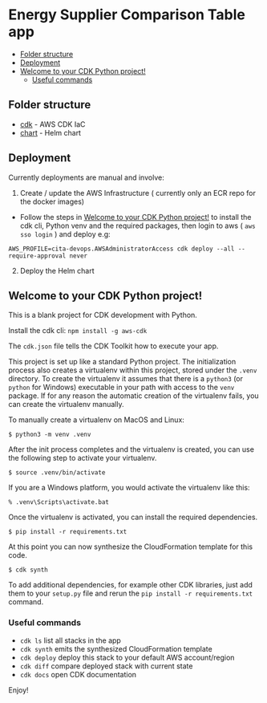 # Energy Supplier Comparison Table app

- [Folder structure](#folder-structure)
- [Deployment](#deployment)
- [Welcome to your CDK Python project!](#welcome-to-your-cdk-python-project)
  - [Useful commands](#useful-commands)

## Folder structure

- [cdk](./cdk) - AWS CDK IaC
- [chart](./app) - Helm chart

## Deployment

Currently deployments are manual and involve:

1. Create / update the AWS Infrastructure ( currently only an ECR repo for the docker images)

- Follow the steps in [Welcome to your CDK Python project!](#welcome-to-your-cdk-python-project) to install the cdk cli, Python venv and the required packages, then login to aws ( `aws sso login` ) and deploy e.g:

`AWS_PROFILE=cita-devops.AWSAdministratorAccess cdk deploy --all --require-approval never`

2. Deploy the Helm chart

## Welcome to your CDK Python project!

This is a blank project for CDK development with Python.

Install the cdk cli: `npm install -g aws-cdk`

The `cdk.json` file tells the CDK Toolkit how to execute your app.

This project is set up like a standard Python project.  The initialization
process also creates a virtualenv within this project, stored under the `.venv`
directory.  To create the virtualenv it assumes that there is a `python3`
(or `python` for Windows) executable in your path with access to the `venv`
package. If for any reason the automatic creation of the virtualenv fails,
you can create the virtualenv manually.

To manually create a virtualenv on MacOS and Linux:

```
$ python3 -m venv .venv
```

After the init process completes and the virtualenv is created, you can use the following
step to activate your virtualenv.

```
$ source .venv/bin/activate
```

If you are a Windows platform, you would activate the virtualenv like this:

```
% .venv\Scripts\activate.bat
```

Once the virtualenv is activated, you can install the required dependencies.

```
$ pip install -r requirements.txt
```

At this point you can now synthesize the CloudFormation template for this code.

```
$ cdk synth
```

To add additional dependencies, for example other CDK libraries, just add
them to your `setup.py` file and rerun the `pip install -r requirements.txt`
command.

### Useful commands

 * `cdk ls`          list all stacks in the app
 * `cdk synth`       emits the synthesized CloudFormation template
 * `cdk deploy`      deploy this stack to your default AWS account/region
 * `cdk diff`        compare deployed stack with current state
 * `cdk docs`        open CDK documentation

Enjoy!
